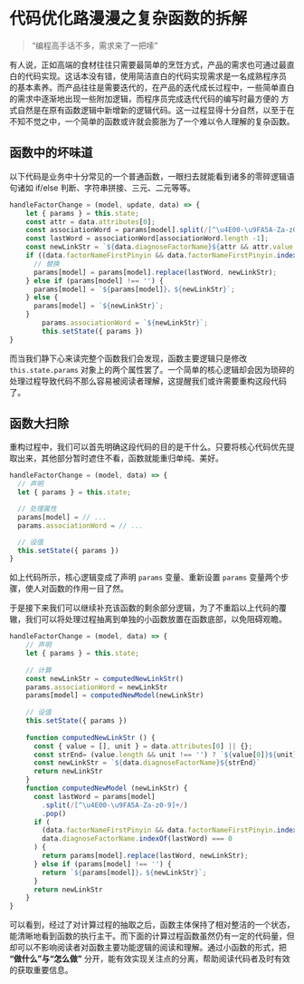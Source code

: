 # 代码优化路漫漫之复杂函数的拆解

> “编程高手话不多，需求来了一把嗦”

有人说，正如高端的食材往往只需要最简单的烹饪方式，产品的需求也可通过最直白的代码实现。这话本没有错，使用简洁直白的代码实现需求是一名成熟程序员
的基本素养。而产品往往是需要迭代的，在产品的迭代成长过程中，一些简单直白的需求中逐渐地出现一些附加逻辑，而程序员完成迭代代码的编写时最方便的
方式自然是在原有函数逻辑中新增新的逻辑代码。这一过程显得十分自然，以至于在不知不觉之中，一个简单的函数或许就会膨胀为了一个难以令人理解的复杂函数。

## 函数中的坏味道
以下代码是业务中十分常见的一个普通函数，一眼扫去就能看到诸多的零碎逻辑语句诸如 if/else 判断、字符串拼接、三元、二元等等。

```javascript
handleFactorChange = (model, update, data) => {
    let { params } = this.state;
    const attr = data.attributes[0];
    const associationWord = params[model].split(/[^\u4E00-\u9FA5A-Za-z0-9]+/)
    const lastWord = associationWord[associationWord.length -1];
    const newLinkStr = `${data.diagnoseFactorName}${attr && attr.value.length && attr.unit !== '' ? `${attr.value[0]}${attr.unit}` : ''}`;
    if ((data.factorNameFirstPinyin && data.factorNameFirstPinyin.indexOf(lastWord.toLowerCase()) === 0)  || data.diagnoseFactorName.indexOf(lastWord) === 0) {
      // 替换
      params[model] = params[model].replace(lastWord, newLinkStr);
    } else if (params[model] !== '') {
      params[model] = `${params[model]}，${newLinkStr}`;
    } else {
      params[model] = `${newLinkStr}`;
    }
		params.associationWord = `${newLinkStr}`;
		this.setState({ params })
}
```

而当我们静下心来读完整个函数我们会发现，函数主要逻辑只是修改 `this.state.params` 对象上的两个属性罢了。一个简单的核心逻辑却会因为琐碎的处理过程导致代码不那么容易被阅读者理解，这提醒我们或许需要重构这段代码了。

## 函数大扫除
重构过程中，我们可以首先明确这段代码的目的是干什么。只要将核心代码优先提取出来，其他部分暂时遮住不看，函数就能重归单纯、美好。

```javascript
handleFactorChange = (model, data) => {
  // 声明
  let { params } = this.state;

  // 处理属性
  params[model] = // ...
  params.associationWord = // ...

  // 设值
  this.setState({ params })
}
```
如上代码所示，核心逻辑变成了声明 `params` 变量、重新设置 `params` 变量两个步骤，使人对函数的作用一目了然。

于是接下来我们可以继续补充该函数的剩余部分逻辑，为了不重蹈以上代码的覆辙，我们可以将处理过程抽离到单独的小函数放置在函数底部，以免阻碍观瞻。


```javascript
handleFactorChange = (model, data) => {
    // 声明
    let { params } = this.state;
  
    // 计算
    const newLinkStr = computedNewLinkStr()
    params.associationWord = newLinkStr
    params[model] = computedNewModel(newLinkStr)
    
    // 设值
    this.setState({ params })
    
    function computedNewLinkStr () {
      const { value = [], unit } = data.attributes[0] || {};
      const strEnd= (value.length && unit !== '') ? `${value[0]}${unit}` : ''
      const newLinkStr = `${data.diagnoseFactorName}${strEnd}`
      return newLinkStr
    }
    function computedNewModel (newLinkStr) {
      const lastWord = params[model]
        .split(/[^\u4E00-\u9FA5A-Za-z0-9]+/)
        .pop()
      if (
        (data.factorNameFirstPinyin && data.factorNameFirstPinyin.indexOf(lastWord.toLowerCase()) === 0) ||
        data.diagnoseFactorName.indexOf(lastWord) === 0
      ) {
        return params[model].replace(lastWord, newLinkStr);
      } else if (params[model] !== '') {
        return `${params[model]}，${newLinkStr}`;
      }
      return newLinkStr
    }
}
```

可以看到，经过了对计算过程的抽取之后，函数主体保持了相对整洁的一个状态，能清晰地看到函数的执行主干。而下面的计算过程函数虽然仍有一定的代码量，但却可以不影响阅读者对函数主要功能逻辑的阅读和理解。通过小函数的形式，把 **“做什么”与“怎么做”** 分开，能有效实现关注点的分离，帮助阅读代码者及时有效的获取重要信息。